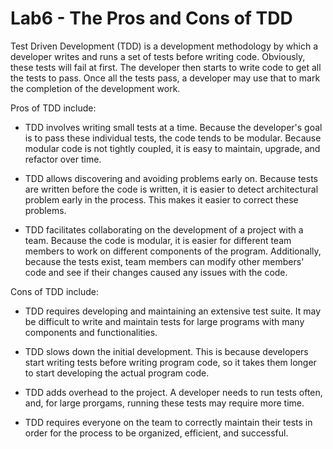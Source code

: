 # Lab6 - The Pros and Cons of TDD

Test Driven Development (TDD) is a development methodology by which a developer writes and runs a set of tests before writing code. Obviously, these tests will fail at first. The developer then starts to write code to get all the tests to pass. Once all the tests pass, a developer may use that to mark the completion of the development work. 

Pros of TDD include: 
* TDD involves writing small tests at a time. Because the developer's goal is to pass these individual tests, the code tends to be modular. Because modular code is not tightly coupled, it is easy to maintain, upgrade, and refactor over time. 

* TDD allows discovering and avoiding problems early on. Because tests are written before the code is written, it is easier to detect architectural problem early in the process. This makes it easier to correct these problems. 

* TDD facilitates collaborating on the development of a project with a team. Because the code is modular, it is easier for different team members to work on different components of the program. Additionally, because the tests exist, team members can modify other members' code and see if their changes caused any issues with the code.

Cons of TDD include:
* TDD requires developing and maintaining an extensive test suite. It may be difficult to write and maintain tests for large programs with many components and functionalities. 

* TDD slows down the initial development. This is because developers start writing tests before writing program code, so it takes them longer to start developing the actual program code.

* TDD adds overhead to the project. A developer needs to run tests often, and, for large prorgams, running these tests may require more time. 

* TDD requires everyone on the team to correctly maintain their tests in order for the process to be organized, efficient, and successful. 

